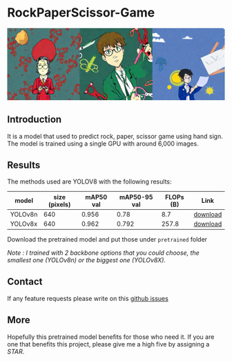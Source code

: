 # RockPaperScissor-Game

![RockPaperScissor-Game](contents/rps-youtube.png)

## Introduction
It is a model that used to predict rock, paper, scissor game using hand sign. The model is trained using a single GPU with around 6,000 images. 

## Results
The methods used are YOLOV8 with the following results:

| model | size (pixels) | mAP50 val | mAP50-95 val | FLOPs (B) | Link |
| ----- | ------------- | --------- | ------------ | --------- | ---- |
|YOLOv8n| 640| 0.956 | 0.78 | 8.7 | [download](https://huggingface.co/hamhanry/RockPaperScissor-Game/blob/main/yolov8n-best.pt)
|YOLOv8x| 640| 0.962 | 0.792 | 257.8 | [download](https://huggingface.co/hamhanry/RockPaperScissor-Game/blob/main/yolo8x-best.pt)

Download the pretrained model and put those under `pretrained` folder

*Note : I trained with 2 backbone options that you could choose, the smallest one (YOLOv8n) or the biggest one (YOLOv8X).*

## Contact
If any feature requests please write on this [github issues](https://github.com/hamhanry/RockPaperScissor-Game/issues)

## More
Hopefully this pretrained model benefits for those who need it. If you are one that benefits this project, please give me a high five by assigning a *STAR*.